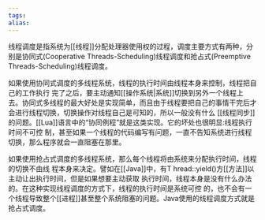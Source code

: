 ```yaml
---
tags: 
alias:
---
```


线程调度是指系统为[[线程]]分配处理器使用权的过程，调度主要方式有两种，分别是协同式(Cooperative Threads-Scheduling)线程调度和抢占式(Preemptive Threads-Scheduling)线程调度。

如果使用协同式调度的多线程系统，线程的执行时间由线程本身来控制，线程把自己的工作执行 完了之后，要主动通知[[操作系统|系统]]切换到另外一个线程上去。协同式多线程的最大好处是实现简单，而且由于线程要把自己的事情干完后才会进行线程切换，切换操作对线程自己是可知的，所以一般没有什么 [[线程同步]]的问题。[[Lua]]语言中的“协同例程”就是这类实现。它的坏处也很明显:线程执行时间不可控 制，甚至如果一个线程的代码编写有问题，一直不告知系统进行线程切换，那么程序就会一直阻塞在那里。

如果使用抢占式调度的多线程系统，那么每个线程将由系统来分配执行时间，线程的切换不由线 程本身来决定。譬如在[[Java]]中，有T hread::yield()方[[方法]]以主动让出执行时间，但是如果想要主动获取 执行时间，线程本身是没有什么办法的。在这种实现线程调度的方式下，线程的执行时间是系统可控 的，也不会有一个线程导致整个[[进程]]甚至整个系统阻塞的问题。Java使用的线程调度方式就是抢占式调度。


